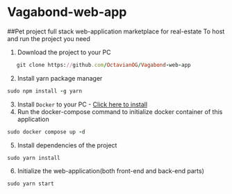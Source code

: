 # Vagabond-web-app
##Pet project full stack web-application marketplace for real-estate
To host and run the project you need
1. Download the project to your PC
```ruby
   git clone https://github.com/OctavianOG/Vagabond-web-app
   ```
2. Install yarn package manager
```ruby
sudo npm install -g yarn
```
3. Install `Docker` to your PC - [Click here to install](https://docs.docker.com/engine/install/)
4. Run the docker-compose command to initialize docker container of this application
```ruby
sudo docker compose up -d
   ```
5. Install dependencies of the project
```ruby
sudo yarn install
```
6. Initialize the web-application(both front-end and back-end parts)
```ruby
sudo yarn start
```
